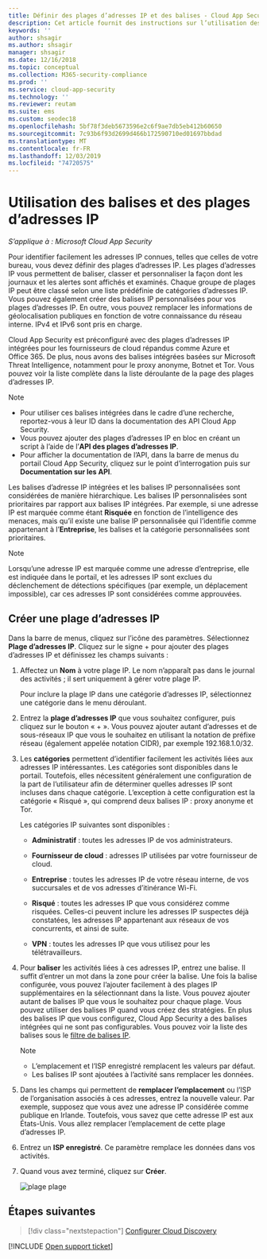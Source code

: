 ```yaml
---
title: Définir des plages d’adresses IP et des balises - Cloud App Security | Microsoft Docs
description: Cet article fournit des instructions sur l’utilisation des balises et des catégories d’adresses IP.
keywords: ''
author: shsagir
ms.author: shsagir
manager: shsagir
ms.date: 12/16/2018
ms.topic: conceptual
ms.collection: M365-security-compliance
ms.prod: ''
ms.service: cloud-app-security
ms.technology: ''
ms.reviewer: reutam
ms.suite: ems
ms.custom: seodec18
ms.openlocfilehash: 5bf78f3deb5673596e2c6f9ae7db5eb412b60650
ms.sourcegitcommit: 7c93b6f93d2699d466b172590710ed01697bbdad
ms.translationtype: MT
ms.contentlocale: fr-FR
ms.lasthandoff: 12/03/2019
ms.locfileid: "74720575"
---
```

#  <a name="IPtagsandRanges"></a> Utilisation des balises et des plages d’adresses IP

*S’applique à : Microsoft Cloud App Security*

Pour identifier facilement les adresses IP connues, telles que celles de votre bureau, vous devez définir des plages d’adresses IP. Les plages d’adresses IP vous permettent de baliser, classer et personnaliser la façon dont les journaux et les alertes sont affichés et examinés. Chaque groupe de plages IP peut être classé selon une liste prédéfinie de catégories d’adresses IP. Vous pouvez également créer des balises IP personnalisées pour vos plages d’adresses IP. En outre, vous pouvez remplacer les informations de géolocalisation publiques en fonction de votre connaissance du réseau interne. IPv4 et IPv6 sont pris en charge.

Cloud App Security est préconfiguré avec des plages d’adresses IP intégrées pour les fournisseurs de cloud répandus comme Azure et Office 365. De plus, nous avons des balises intégrées basées sur Microsoft Threat Intelligence, notamment pour le proxy anonyme, Botnet et Tor. Vous pouvez voir la liste complète dans la liste déroulante de la page des plages d’adresses IP.

> [!NOTE]
>
> - Pour utiliser ces balises intégrées dans le cadre d’une recherche, reportez-vous à leur ID dans la documentation des API Cloud App Security.
> - Vous pouvez ajouter des plages d’adresses IP en bloc en créant un script à l’aide de l’**API des plages d’adresses IP**.
> - Pour afficher la documentation de l’API, dans la barre de menus du portail Cloud App Security, cliquez sur le point d’interrogation puis sur **Documentation sur les API**.

Les balises d’adresse IP intégrées et les balises IP personnalisées sont considérées de manière hiérarchique. Les balises IP personnalisées sont prioritaires par rapport aux balises IP intégrées. Par exemple, si une adresse IP est marquée comme étant **Risquée** en fonction de l’intelligence des menaces, mais qu’il existe une balise IP personnalisée qui l’identifie comme appartenant à l’**Entreprise**, les balises et la catégorie personnalisées sont prioritaires.

>[!NOTE]
> Lorsqu’une adresse IP est marquée comme une adresse d’entreprise, elle est indiquée dans le portail, et les adresses IP sont exclues du déclenchement de détections spécifiques (par exemple, un déplacement impossible), car ces adresses IP sont considérées comme approuvées.
>

## <a name="create-an-ip-address-range"></a>Créer une plage d’adresses IP

Dans la barre de menus, cliquez sur l’icône des paramètres. Sélectionnez **Plage d’adresses IP**. Cliquez sur le signe + pour ajouter des plages d’adresses IP et définissez les champs suivants :

1. Affectez un **Nom** à votre plage IP. Le nom n’apparaît pas dans le journal des activités ; il sert uniquement à gérer votre plage IP.

    Pour inclure la plage IP dans une catégorie d’adresses IP, sélectionnez une catégorie dans le menu déroulant.

2. Entrez la **plage d’adresses IP** que vous souhaitez configurer, puis cliquez sur le bouton « + ». Vous pouvez ajouter autant d’adresses et de sous-réseaux IP que vous le souhaitez en utilisant la notation de préfixe réseau (également appelée notation CIDR), par exemple 192.168.1.0/32.

3. Les **catégories** permettent d’identifier facilement les activités liées aux adresses IP intéressantes. Les catégories sont disponibles dans le portail. Toutefois, elles nécessitent généralement une configuration de la part de l’utilisateur afin de déterminer quelles adresses IP sont incluses dans chaque catégorie. L’exception à cette configuration est la catégorie « Risqué », qui comprend deux balises IP : proxy anonyme et Tor.

    Les catégories IP suivantes sont disponibles :

    - **Administratif** : toutes les adresses IP de vos administrateurs.

    - **Fournisseur de cloud** : adresses IP utilisées par votre fournisseur de cloud.

    - **Entreprise** : toutes les adresses IP de votre réseau interne, de vos succursales et de vos adresses d’itinérance Wi-Fi.

    - **Risqué** : toutes les adresses IP que vous considérez comme risquées. Celles-ci peuvent inclure les adresses IP suspectes déjà constatées, les adresses IP appartenant aux réseaux de vos concurrents, et ainsi de suite.

    - **VPN** : toutes les adresses IP que vous utilisez pour les télétravailleurs.

4. Pour **baliser** les activités liées à ces adresses IP, entrez une balise. Il suffit d’entrer un mot dans la zone pour créer la balise. Une fois la balise configurée, vous pouvez l’ajouter facilement à des plages IP supplémentaires en la sélectionnant dans la liste. Vous pouvez ajouter autant de balises IP que vous le souhaitez pour chaque plage. Vous pouvez utiliser des balises IP quand vous créez des stratégies.  En plus des balises IP que vous configurez, Cloud App Security a des balises intégrées qui ne sont pas configurables. Vous pouvez voir la liste des balises sous le [filtre de balises IP](activity-filters.md).
    > [!NOTE]
    > - L’emplacement et l’ISP enregistré remplacent les valeurs par défaut.
    > - Les balises IP sont ajoutées à l’activité sans remplacer les données.

5. Dans les champs qui permettent de **remplacer l’emplacement** ou l’ISP de l’organisation associés à ces adresses, entrez la nouvelle valeur. Par exemple, supposez que vous avez une adresse IP considérée comme publique en Irlande. Toutefois, vous savez que cette adresse IP est aux États-Unis. Vous allez remplacer l’emplacement de cette plage d’adresses IP.

6. Entrez un **ISP enregistré**. Ce paramètre remplace les données dans vos activités.

7. Quand vous avez terminé, cliquez sur **Créer**.

    ![plage plage](media/newipaddress-range.png "plage de nouvelles adresses IP")

## <a name="next-steps"></a>Étapes suivantes

> [!div class="nextstepaction"]
> [Configurer Cloud Discovery](set-up-cloud-discovery.md)

[!INCLUDE [Open support ticket](includes/support.md)]
